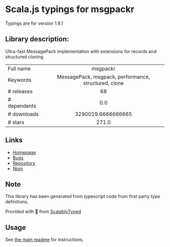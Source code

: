 
# Scala.js typings for msgpackr

Typings are for version 1.9.1

## Library description:
Ultra-fast MessagePack implementation with extensions for records and structured cloning

|                    |                 |
| ------------------ | :-------------: |
| Full name          | msgpackr |
| Keywords           | MessagePack, msgpack, performance, structured, clone |
| # releases         | 68 |
| # dependents       | 0.0 |
| # downloads        | 3290019.6666666665 |
| # stars            | 271.0 |

## Links
- [Homepage](https://github.com/kriszyp/msgpackr#readme)
- [Bugs](https://github.com/kriszyp/msgpackr/issues)
- [Repository](https://github.com/kriszyp/msgpackr)
- [Npm](https://www.npmjs.com/package/msgpackr)
    


## Note
This library has been generated from typescript code from first party type definitions.

Provided with :purple_heart: from [ScalablyTyped](https://github.com/oyvindberg/ScalablyTyped)

## Usage
See [the main readme](../../readme.md) for instructions.


